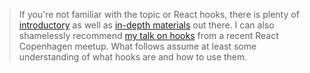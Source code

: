 > If you're not familiar with the topic or React hooks, there is plenty of [introductory](https://medium.com/@dan_abramov/making-sense-of-react-hooks-fdbde8803889) as well as [in-depth materials](https://www.robinwieruch.de/react-hooks) out there. I can also shamelessly recommend [my talk on hooks](https://www.youtube.com/watch?v=Vizk0clZHeI) from a recent React Copenhagen meetup. What follows assume at least some understanding of what hooks are and how to use them.

